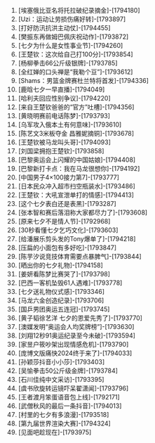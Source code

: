 
1. [埃塞俄比亚名将托拉破纪录摘金]-[1794180]
1. [Uzi：运动让劳损伤痛好转]-[1793897]
1. [打好防汛抗洪主动仗]-[1794455]
1. [樊振东再做姆巴佩庆祝动作]-[1793872]
1. [七夕为什么是女性事业节]-[1794260]
1. [王楚钦：这次给自己打100分]-[1793854]
1. [杨柳拳击66公斤级银牌]-[1793785]
1. [全红婵的口头禅是“我勒个豆”]-[1793612]
1. [Shams：男篮金牌赛杜兰特将首发]-[1794336]
1. [鹿晗七夕一早直播]-[1794049]
1. [哈利夫回应性别争议]-[1794220]
1. [来自王楚钦爸爸的“官方”吐槽]-[1794356]
1. [黄晓明赛前电话陈梦]-[1793793]
1. [乌军攻入俄本土有何意味]-[1793610]
1. [陈艺文3米板夺金 昌雅妮摘铜]-[1793678]
1. [王楚钦被马龙叫头哥]-[1794093]
1. [刘国梁拥抱王楚钦]-[1793858]
1. [巴黎奥运会上闪耀的中国姑娘]-[1794408]
1. [巴黎新打卡点：我在马龙很想你]-[1794192]
1. [中国男子4×100接力第7]-[1793777]
1. [日本民众冲入超市扫空瓶装水]-[1793486]
1. [王楚钦：大吼宣泄单打的情感]-[1794413]
1. [这个七夕表白还是表黑]-[1793287]
1. [张本智和赛后落泪称大家都尽力了]-[1793608]
1. [原来七夕不是情人节]-[1792968]
1. [30秒看懂七夕乞巧文化]-[1793603]
1. [给潘展乐剪头发的Tony爆单了]-[1794218]
1. [压扁的小面包有多好吃]-[1793847]
1. [陈芋汐说竞技体育需要点暴脾气]-[1793844]
1. [晒出你的七夕礼物]-[1794158]
1. [姜妍看陈梦比赛哭了]-[1793798]
1. [巴西一客机坠毁61人遇难]-[1793778]
1. [七夕送礼物仪式感]-[1793346]
1. [马龙六金创造纪录]-[1793706]
1. [国乒男团奥运五连冠]-[1793745]
1. [黄子韬徐艺洋 七夕的恩爱先秀了]-[1793770]
1. [澳媒发明“奥运会人均奖牌榜”]-[1793630]
1. [刘翔12秒91奥运纪录至今未破]-[1793594]
1. [家昱户筱吵架出现情感危机]-[1793790]
1. [庞博文版痛快2024终于来了]-[1794033]
1. [孙颖莎抖音小小莎]-[1793403]
1. [吴愉拳击50公斤级金牌]-[1793784]
1. [石川佳纯中文采访]-[1793395]
1. [虞书欣旋转运镜吓呆翟潇闻]-[1793796]
1. [王者渡月笨蛋语音包上线]-[1792171]
1. [武僧秋风的最后一条抖音]-[1794013]
1. [村里的七夕有多浪漫]-[1793518]
1. [第九届世界渲染大赛]-[1794324]
1. [见面吧趁现在]-[1793975]